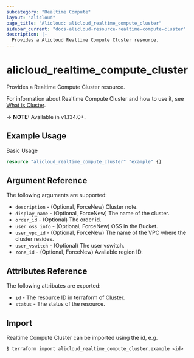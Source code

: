 ```yaml
---
subcategory: "Realtime Compute"
layout: "alicloud"
page_title: "Alicloud: alicloud_realtime_compute_cluster"
sidebar_current: "docs-alicloud-resource-realtime-compute-cluster"
description: |-
  Provides a Alicloud Realtime Compute Cluster resource.
---
```


# alicloud\_realtime\_compute\_cluster

Provides a Realtime Compute Cluster resource.

For information about Realtime Compute Cluster and how to use it, see [What is Cluster](https://help.aliyun.com/).

-> **NOTE:** Available in v1.134.0+.

## Example Usage

Basic Usage

```terraform
resource "alicloud_realtime_compute_cluster" "example" {}

```

## Argument Reference

The following arguments are supported:

* `description` - (Optional, ForceNew) Cluster note.
* `display_name` - (Optional, ForceNew) The name of the cluster.
* `order_id` - (Optional) The order id.
* `user_oss_info` - (Optional, ForceNew) OSS in the Bucket.
* `user_vpc_id` - (Optional, ForceNew) The name of the VPC where the cluster resides.
* `user_vswitch` - (Optional) The user vswitch.
* `zone_id` - (Optional, ForceNew) Available region ID.

## Attributes Reference

The following attributes are exported:

* `id` - The resource ID in terraform of Cluster.
* `status` - The status of the resource.

## Import

Realtime Compute Cluster can be imported using the id, e.g.

```
$ terraform import alicloud_realtime_compute_cluster.example <id>
```